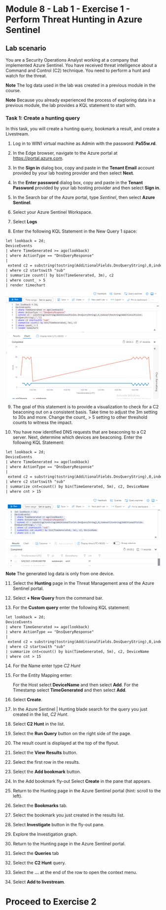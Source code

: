 # Module 8 - Lab 1 - Exercise 1 - Perform Threat Hunting in Azure Sentinel

## Lab scenario

You are a Security Operations Analyst working at a company that implemented Azure Sentinel. You have received threat intelligence about a Command and Control (C2) technique.  You need to perform a hunt and watch for the threat.

**Note** The log data used in the lab was created in a previous module in the course.  

**Note**  Because you already experienced the process of exploring data in a previous module, the lab provides a KQL statement to start with.  

### Task 1: Create a hunting query

In this task, you will create a hunting query, bookmark a result, and create a Livestream.

1. Log in to WIN1 virtual machine as Admin with the password: **Pa55w.rd**.  

2. In the Edge browser, navigate to the Azure portal at https://portal.azure.com.

3. In the **Sign in** dialog box, copy and paste in the **Tenant Email** account provided by your lab hosting provider and then select **Next**.

4. In the **Enter password** dialog box, copy and paste in the **Tenant Password** provided by your lab hosting provider and then select **Sign in**.

5. In the Search bar of the Azure portal, type *Sentinel*, then select **Azure Sentinel**.

6. Select your Azure Sentinel Workspace.

7. Select **Logs** 

8. Enter the following KQL Statement in the New Query 1 space:

```KQL
let lookback = 2d;
DeviceEvents
| where TimeGenerated >= ago(lookback) 
| where ActionType == "DnsQueryResponse"
| extend c2 = substring(tostring(AdditionalFields.DnsQueryString),0,indexof(tostring(AdditionalFields.DnsQueryString),"."))
| where c2 startswith "sub"
| summarize count() by bin(TimeGenerated, 3m), c2
| where count_ > 5
| render timechart 
```

   ![Screenshot](../Media/SC200_hunting1.png)

9. The goal of this statement is to provide a visualization to check for a C2 beaconing out on a consistent basis.  Take time to adjust the 3m setting to 30s and more.  Change the count_ > 5 setting to other threshold counts to witness the impact.

10. You have now identified DNS requests that are beaconing to a C2 server.  Next, determine which devices are beaconing.  Enter the following KQL Statement:

```KQL
let lookback = 2d;
DeviceEvents
| where TimeGenerated >= ago(lookback) 
| where ActionType == "DnsQueryResponse"
| extend c2 = substring(tostring(AdditionalFields.DnsQueryString),0,indexof(tostring(AdditionalFields.DnsQueryString),"."))
| where c2 startswith "sub"
| summarize cnt=count() by bin(TimeGenerated, 5m), c2, DeviceName
| where cnt > 15
```
   ![Screenshot](../Media/SC200_hunting2.png)

**Note** The generated log data is only from one device.

11. Select the **Hunting** page in the Threat Management area of the Azure Sentinel portal.

12. Select **+ New Query** from the command bar.

13. For the **Custom query** enter the following KQL statement:

```KQL
let lookback = 2d;
DeviceEvents
| where TimeGenerated >= ago(lookback) 
| where ActionType == "DnsQueryResponse"
| extend c2 = substring(tostring(AdditionalFields.DnsQueryString),0,indexof(tostring(AdditionalFields.DnsQueryString),"."))
| where c2 startswith "sub"
| summarize cnt=count() by bin(TimeGenerated, 5m), c2, DeviceName
| where cnt > 15
```

14. For the Name enter type *C2 Hunt*

15. For the Entity Mapping enter:

    For the Host select **DeviceName** and then select **Add**.
    For the Timestamp select **TimeGenerated** and then select **Add**.

16. Select **Create**.

17. In the Azure Sentinel | Hunting blade search for the query you just created in the list, *C2 Hunt*.

18. Select **C2 Hunt** in the list.

19. Select the **Run Query** button on the right side of the page.

20. The result count is displayed at the top of the flyout.

21. Select the **View Results** button.

22. Select the first row in the results. 

23. Select the **Add bookmark** button.

24. In the Add bookmark fly-out Select **Create** in the pane that appears.

25. Return to the Hunting page in the Azure Sentinel portal (hint: scroll to the left).

26. Select the **Bookmarks** tab.

27. Select the bookmark you just created in the results list.

28. Select **Investigate** button in the fly-out pane.

29. Explore the Investigation graph.

30. Return to the Hunting page in the Azure Sentinel portal.

31. Select the **Queries** tab

32. Select the **C2 Hunt** query.

33. Select the **...** at the end of the row to open the context menu.

34. Select **Add to livestream**.

# Proceed to Exercise 2
